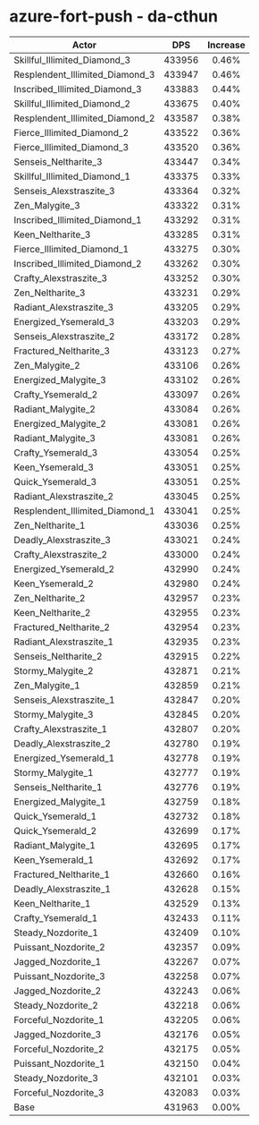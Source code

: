 # azure-fort-push - da-cthun
| Actor | DPS | Increase |
|---|:---:|:---:|
|Skillful_Illimited_Diamond_3|433956|0.46%|
|Resplendent_Illimited_Diamond_3|433947|0.46%|
|Inscribed_Illimited_Diamond_3|433883|0.44%|
|Skillful_Illimited_Diamond_2|433675|0.40%|
|Resplendent_Illimited_Diamond_2|433587|0.38%|
|Fierce_Illimited_Diamond_2|433522|0.36%|
|Fierce_Illimited_Diamond_3|433520|0.36%|
|Senseis_Neltharite_3|433447|0.34%|
|Skillful_Illimited_Diamond_1|433375|0.33%|
|Senseis_Alexstraszite_3|433364|0.32%|
|Zen_Malygite_3|433322|0.31%|
|Inscribed_Illimited_Diamond_1|433292|0.31%|
|Keen_Neltharite_3|433285|0.31%|
|Fierce_Illimited_Diamond_1|433275|0.30%|
|Inscribed_Illimited_Diamond_2|433262|0.30%|
|Crafty_Alexstraszite_3|433252|0.30%|
|Zen_Neltharite_3|433231|0.29%|
|Radiant_Alexstraszite_3|433205|0.29%|
|Energized_Ysemerald_3|433203|0.29%|
|Senseis_Alexstraszite_2|433172|0.28%|
|Fractured_Neltharite_3|433123|0.27%|
|Zen_Malygite_2|433106|0.26%|
|Energized_Malygite_3|433102|0.26%|
|Crafty_Ysemerald_2|433097|0.26%|
|Radiant_Malygite_2|433084|0.26%|
|Energized_Malygite_2|433081|0.26%|
|Radiant_Malygite_3|433081|0.26%|
|Crafty_Ysemerald_3|433054|0.25%|
|Keen_Ysemerald_3|433051|0.25%|
|Quick_Ysemerald_3|433051|0.25%|
|Radiant_Alexstraszite_2|433045|0.25%|
|Resplendent_Illimited_Diamond_1|433041|0.25%|
|Zen_Neltharite_1|433036|0.25%|
|Deadly_Alexstraszite_3|433021|0.24%|
|Crafty_Alexstraszite_2|433000|0.24%|
|Energized_Ysemerald_2|432990|0.24%|
|Keen_Ysemerald_2|432980|0.24%|
|Zen_Neltharite_2|432957|0.23%|
|Keen_Neltharite_2|432955|0.23%|
|Fractured_Neltharite_2|432954|0.23%|
|Radiant_Alexstraszite_1|432935|0.23%|
|Senseis_Neltharite_2|432915|0.22%|
|Stormy_Malygite_2|432871|0.21%|
|Zen_Malygite_1|432859|0.21%|
|Senseis_Alexstraszite_1|432847|0.20%|
|Stormy_Malygite_3|432845|0.20%|
|Crafty_Alexstraszite_1|432807|0.20%|
|Deadly_Alexstraszite_2|432780|0.19%|
|Energized_Ysemerald_1|432778|0.19%|
|Stormy_Malygite_1|432777|0.19%|
|Senseis_Neltharite_1|432776|0.19%|
|Energized_Malygite_1|432759|0.18%|
|Quick_Ysemerald_1|432732|0.18%|
|Quick_Ysemerald_2|432699|0.17%|
|Radiant_Malygite_1|432695|0.17%|
|Keen_Ysemerald_1|432692|0.17%|
|Fractured_Neltharite_1|432660|0.16%|
|Deadly_Alexstraszite_1|432628|0.15%|
|Keen_Neltharite_1|432529|0.13%|
|Crafty_Ysemerald_1|432433|0.11%|
|Steady_Nozdorite_1|432409|0.10%|
|Puissant_Nozdorite_2|432357|0.09%|
|Jagged_Nozdorite_1|432267|0.07%|
|Puissant_Nozdorite_3|432258|0.07%|
|Jagged_Nozdorite_2|432243|0.06%|
|Steady_Nozdorite_2|432218|0.06%|
|Forceful_Nozdorite_1|432205|0.06%|
|Jagged_Nozdorite_3|432176|0.05%|
|Forceful_Nozdorite_2|432175|0.05%|
|Puissant_Nozdorite_1|432150|0.04%|
|Steady_Nozdorite_3|432101|0.03%|
|Forceful_Nozdorite_3|432083|0.03%|
|Base|431963|0.00%|
